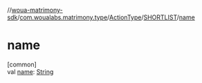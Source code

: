 //[woua-matrimony-sdk](../../../../index.md)/[com.woualabs.matrimony.type](../../index.md)/[ActionType](../index.md)/[SHORTLIST](index.md)/[name](name.md)

# name

[common]\
val [name](name.md): [String](https://kotlinlang.org/api/latest/jvm/stdlib/kotlin/-string/index.html)
